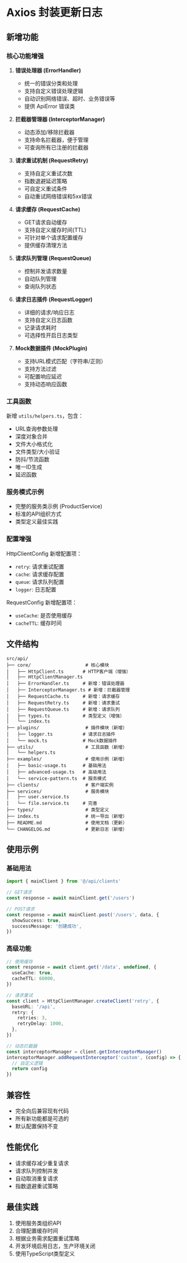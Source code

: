 # Axios 封装更新日志

## 新增功能

### 核心功能增强

1. **错误处理器 (ErrorHandler)**
   - 统一的错误分类和处理
   - 支持自定义错误处理逻辑
   - 自动识别网络错误、超时、业务错误等
   - 提供 ApiError 错误类

2. **拦截器管理器 (InterceptorManager)**
   - 动态添加/移除拦截器
   - 支持命名拦截器，便于管理
   - 可查询所有已注册的拦截器

3. **请求重试机制 (RequestRetry)**
   - 支持自定义重试次数
   - 指数退避延迟策略
   - 可自定义重试条件
   - 自动重试网络错误和5xx错误

4. **请求缓存 (RequestCache)**
   - GET请求自动缓存
   - 支持自定义缓存时间(TTL)
   - 可针对单个请求配置缓存
   - 提供缓存清理方法

5. **请求队列管理 (RequestQueue)**
   - 控制并发请求数量
   - 自动队列管理
   - 查询队列状态

6. **请求日志插件 (RequestLogger)**
   - 详细的请求/响应日志
   - 支持自定义日志函数
   - 记录请求耗时
   - 可选择性开启日志类型

7. **Mock数据插件 (MockPlugin)**
   - 支持URL模式匹配（字符串/正则）
   - 支持方法过滤
   - 可配置响应延迟
   - 支持动态响应函数

### 工具函数

新增 `utils/helpers.ts`，包含：
- URL查询参数处理
- 深度对象合并
- 文件大小格式化
- 文件类型/大小验证
- 防抖/节流函数
- 唯一ID生成
- 延迟函数

### 服务模式示例

- 完整的服务类示例 (ProductService)
- 标准的API组织方式
- 类型定义最佳实践

### 配置增强

HttpClientConfig 新增配置项：
- `retry`: 请求重试配置
- `cache`: 请求缓存配置
- `queue`: 请求队列配置
- `logger`: 日志配置

RequestConfig 新增配置项：
- `useCache`: 是否使用缓存
- `cacheTTL`: 缓存时间

## 文件结构

```
src/api/
├── core/                    # 核心模块
│   ├── HttpClient.ts       # HTTP客户端（增强）
│   ├── HttpClientManager.ts
│   ├── ErrorHandler.ts     # 新增：错误处理器
│   ├── InterceptorManager.ts # 新增：拦截器管理
│   ├── RequestCache.ts     # 新增：请求缓存
│   ├── RequestRetry.ts     # 新增：请求重试
│   ├── RequestQueue.ts     # 新增：请求队列
│   ├── types.ts            # 类型定义（增强）
│   └── index.ts
├── plugins/                 # 插件模块（新增）
│   ├── logger.ts           # 请求日志插件
│   └── mock.ts             # Mock数据插件
├── utils/                   # 工具函数（新增）
│   └── helpers.ts
├── examples/                # 使用示例（新增）
│   ├── basic-usage.ts      # 基础用法
│   ├── advanced-usage.ts   # 高级用法
│   └── service-pattern.ts  # 服务模式
├── clients/                 # 客户端实例
├── services/                # 服务模块
│   ├── user.service.ts
│   └── file.service.ts     # 完善
├── types/                   # 类型定义
├── index.ts                 # 统一导出（新增）
├── README.md                # 使用文档（更新）
└── CHANGELOG.md             # 更新日志（新增）
```

## 使用示例

### 基础用法

```typescript
import { mainClient } from '@/api/clients'

// GET请求
const response = await mainClient.get('/users')

// POST请求
const response = await mainClient.post('/users', data, {
  showSuccess: true,
  successMessage: '创建成功',
})
```

### 高级功能

```typescript
// 使用缓存
const response = await client.get('/data', undefined, {
  useCache: true,
  cacheTTL: 60000,
})

// 请求重试
const client = HttpClientManager.createClient('retry', {
  baseURL: '/api',
  retry: {
    retries: 3,
    retryDelay: 1000,
  },
})

// 动态拦截器
const interceptorManager = client.getInterceptorManager()
interceptorManager.addRequestInterceptor('custom', (config) => {
  // 自定义逻辑
  return config
})
```

## 兼容性

- 完全向后兼容现有代码
- 所有新功能都是可选的
- 默认配置保持不变

## 性能优化

- 请求缓存减少重复请求
- 请求队列控制并发
- 自动取消重复请求
- 指数退避重试策略

## 最佳实践

1. 使用服务类组织API
2. 合理配置缓存时间
3. 根据业务需求配置重试策略
4. 开发环境启用日志，生产环境关闭
5. 使用TypeScript类型定义
